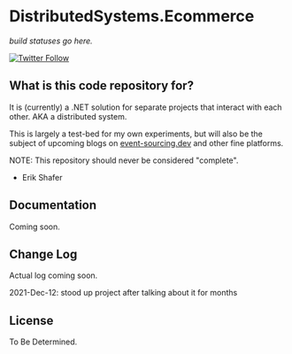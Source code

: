 # DistributedSystems.Ecommerce

*build statuses go here.*

[![Twitter Follow](https://img.shields.io/twitter/url?label=reach%20me%20%40Faelor&style=social&url=https%3A%2F%2Ftwitter.com%2Ffaelor)](https://twitter.com/faelor)


## What is this code repository for?

It is (currently) a .NET solution for separate projects that interact with each other. AKA a distributed system.

This is largely a test-bed for my own experiments, but will also be the subject of upcoming blogs on [event-sourcing.dev](https://www.event-sourcing.dev) and other fine platforms.

NOTE: This repository should never be considered "complete".

- Erik Shafer


## Documentation

Coming soon.


## Change Log

Actual log coming soon.

2021-Dec-12: stood up project after talking about it for months


## License

To Be Determined.
